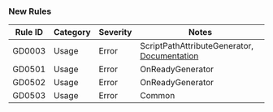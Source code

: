 ### New Rules

Rule ID | Category | Severity | Notes
--------|----------|----------|--------------------
GD0003  |  Usage   |  Error   | ScriptPathAttributeGenerator, [Documentation](https://docs.godotengine.org/en/latest/tutorials/scripting/c_sharp/diagnostics/GD0003.html)
GD0501 | Usage | Error | OnReadyGenerator
GD0502 | Usage | Error | OnReadyGenerator
GD0503 | Usage | Error | Common
